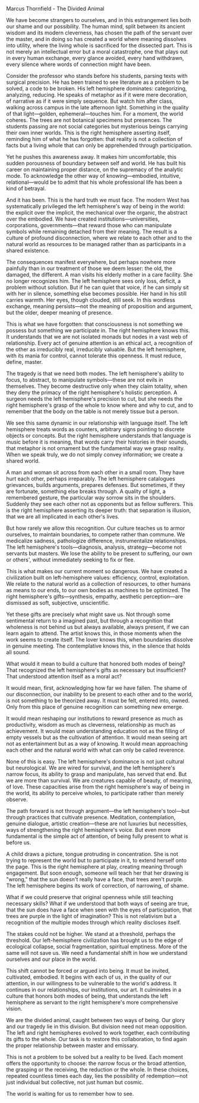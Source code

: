 Marcus Thornfield - The Divided Animal

We have become strangers to ourselves, and in this estrangement lies both our shame and our possibility. The human mind, split between its ancient wisdom and its modern cleverness, has chosen the path of the servant over the master, and in doing so has created a world where meaning dissolves into utility, where the living whole is sacrificed for the dissected part. This is not merely an intellectual error but a moral catastrophe, one that plays out in every human exchange, every glance avoided, every hand withdrawn, every silence where words of connection might have been.

Consider the professor who stands before his students, parsing texts with surgical precision. He has been trained to see literature as a problem to be solved, a code to be broken. His left hemisphere dominates: categorizing, analyzing, reducing. He speaks of metaphor as if it were mere decoration, of narrative as if it were simply sequence. But watch him after class, walking across campus in the late afternoon light. Something in the quality of that light—golden, ephemeral—touches him. For a moment, the world coheres. The trees are not botanical specimens but presences. The students passing are not social categories but mysterious beings carrying their own inner worlds. This is the right hemisphere asserting itself, reminding him of what he has forgotten: that reality is not a collection of facts but a living whole that can only be apprehended through participation.

Yet he pushes this awareness away. It makes him uncomfortable, this sudden porousness of boundary between self and world. He has built his career on maintaining proper distance, on the supremacy of the analytic mode. To acknowledge the other way of knowing—embodied, intuitive, relational—would be to admit that his whole professional life has been a kind of betrayal.

And it has been. This is the hard truth we must face. The modern West has systematically privileged the left hemisphere's way of being in the world: the explicit over the implicit, the mechanical over the organic, the abstract over the embodied. We have created institutions—universities, corporations, governments—that reward those who can manipulate symbols while remaining detached from their meaning. The result is a culture of profound disconnection, where we relate to each other and to the natural world as resources to be managed rather than as participants in a shared existence.

The consequences manifest everywhere, but perhaps nowhere more painfully than in our treatment of those we deem lesser: the old, the damaged, the different. A man visits his elderly mother in a care facility. She no longer recognizes him. The left hemisphere sees only loss, deficit, a problem without solution. But if he can quiet that voice, if he can simply sit with her in silence, something else becomes possible. Her hand in his still carries warmth. Her eyes, though clouded, still seek. In this wordless exchange, meaning persists—not the meaning of proposition and argument, but the older, deeper meaning of presence.

This is what we have forgotten: that consciousness is not something we possess but something we participate in. The right hemisphere knows this. It understands that we are not isolated monads but nodes in a vast web of relationship. Every act of genuine attention is an ethical act, a recognition of the other as irreducibly real, irreducibly valuable. But the left hemisphere, with its mania for control, cannot tolerate this openness. It must reduce, define, master.

The tragedy is that we need both modes. The left hemisphere's ability to focus, to abstract, to manipulate symbols—these are not evils in themselves. They become destructive only when they claim totality, when they deny the primacy of the right hemisphere's holistic perception. A surgeon needs the left hemisphere's precision to cut, but she needs the right hemisphere's grasp of the whole to know where and why to cut, and to remember that the body on the table is not merely tissue but a person.

We see this same dynamic in our relationship with language itself. The left hemisphere treats words as counters, arbitrary signs pointing to discrete objects or concepts. But the right hemisphere understands that language is music before it is meaning, that words carry their histories in their sounds, that metaphor is not ornament but the fundamental way we grasp reality. When we speak truly, we do not simply convey information; we create a shared world.

A man and woman sit across from each other in a small room. They have hurt each other, perhaps irreparably. The left hemisphere catalogues grievances, builds arguments, prepares defenses. But sometimes, if they are fortunate, something else breaks through. A quality of light, a remembered gesture, the particular way sorrow sits in the shoulders. Suddenly they see each other not as opponents but as fellow sufferers. This is the right hemisphere asserting its deeper truth: that separation is illusion, that we are all implicated in each other's lives.

But how rarely we allow this recognition. Our culture teaches us to armor ourselves, to maintain boundaries, to compete rather than commune. We medicalize sadness, pathologize difference, instrumentalize relationships. The left hemisphere's tools—diagnosis, analysis, strategy—become not servants but masters. We lose the ability to be present to suffering, our own or others', without immediately seeking to fix or flee.

This is what makes our current moment so dangerous. We have created a civilization built on left-hemisphere values: efficiency, control, exploitation. We relate to the natural world as a collection of resources, to other humans as means to our ends, to our own bodies as machines to be optimized. The right hemisphere's gifts—synthesis, empathy, aesthetic perception—are dismissed as soft, subjective, unscientific.

Yet these gifts are precisely what might save us. Not through some sentimental return to a imagined past, but through a recognition that wholeness is not behind us but always available, always present, if we can learn again to attend. The artist knows this, in those moments when the work seems to create itself. The lover knows this, when boundaries dissolve in genuine meeting. The contemplative knows this, in the silence that holds all sound.

What would it mean to build a culture that honored both modes of being? That recognized the left hemisphere's gifts as necessary but insufficient? That understood attention itself as a moral act?

It would mean, first, acknowledging how far we have fallen. The shame of our disconnection, our inability to be present to each other and to the world, is not something to be theorized away. It must be felt, entered into, owned. Only from this place of genuine recognition can something new emerge.

It would mean reshaping our institutions to reward presence as much as productivity, wisdom as much as cleverness, relationship as much as achievement. It would mean understanding education not as the filling of empty vessels but as the cultivation of attention. It would mean seeing art not as entertainment but as a way of knowing. It would mean approaching each other and the natural world with what can only be called reverence.

None of this is easy. The left hemisphere's dominance is not just cultural but neurological. We are wired for survival, and the left hemisphere's narrow focus, its ability to grasp and manipulate, has served that end. But we are more than survival. We are creatures capable of beauty, of meaning, of love. These capacities arise from the right hemisphere's way of being in the world, its ability to perceive wholes, to participate rather than merely observe.

The path forward is not through argument—the left hemisphere's tool—but through practices that cultivate presence. Meditation, contemplation, genuine dialogue, artistic creation—these are not luxuries but necessities, ways of strengthening the right hemisphere's voice. But even more fundamental is the simple act of attention, of being fully present to what is before us.

A child draws a picture, tongue protruding in concentration. She is not trying to represent the world but to participate in it, to extend herself onto the page. This is the right hemisphere at play, creating meaning through engagement. But soon enough, someone will teach her that her drawing is "wrong," that the sun doesn't really have a face, that trees aren't purple. The left hemisphere begins its work of correction, of narrowing, of shame.

What if we could preserve that original openness while still teaching necessary skills? What if we understood that both ways of seeing are true, that the sun does have a face when seen with the eyes of participation, that trees are purple in the light of imagination? This is not relativism but a recognition of the multiple modes through which reality discloses itself.

The stakes could not be higher. We stand at a threshold, perhaps the threshold. Our left-hemisphere civilization has brought us to the edge of ecological collapse, social fragmentation, spiritual emptiness. More of the same will not save us. We need a fundamental shift in how we understand ourselves and our place in the world.

This shift cannot be forced or argued into being. It must be invited, cultivated, embodied. It begins with each of us, in the quality of our attention, in our willingness to be vulnerable to the world's address. It continues in our relationships, our institutions, our art. It culminates in a culture that honors both modes of being, that understands the left hemisphere as servant to the right hemisphere's more comprehensive vision.

We are the divided animal, caught between two ways of being. Our glory and our tragedy lie in this division. But division need not mean opposition. The left and right hemispheres evolved to work together, each contributing its gifts to the whole. Our task is to restore this collaboration, to find again the proper relationship between master and emissary.

This is not a problem to be solved but a reality to be lived. Each moment offers the opportunity to choose: the narrow focus or the broad attention, the grasping or the receiving, the reduction or the whole. In these choices, repeated countless times each day, lies the possibility of redemption—not just individual but collective, not just human but cosmic.

The world is waiting for us to remember how to see.